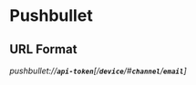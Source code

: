 # Pushbullet

## URL Format
*pushbullet://__`api-token`__[/__`device`__/#__`channel`__/__`email`__]*    